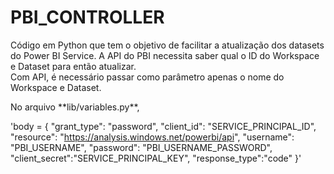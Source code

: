 # PBI_CONTROLLER

Código em Python que tem o objetivo de facilitar a atualização 
dos datasets do Power BI Service.
A API do PBI necessita saber qual o ID do Workspace e Dataset para então atualizar. <br>
Com API, é necessário passar como parâmetro apenas o nome do Workspace e Dataset.
<p>
No arquivo **lib/variables.py**, 

'body = {
            "grant_type":   "password",
            "client_id":    "SERVICE_PRINCIPAL_ID",
            "resource":     "https://analysis.windows.net/powerbi/api",
            "username":     "PBI_USERNAME",
            "password":     "PBI_USERNAME_PASSWORD",
            "client_secret":"SERVICE_PRINCIPAL_KEY",
            "response_type":"code"
            }'